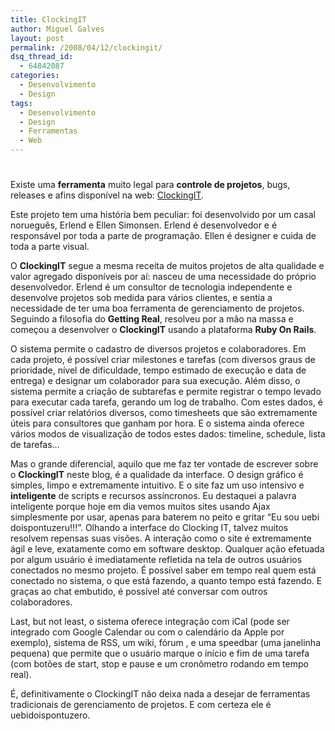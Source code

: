 ```yaml
---
title: ClockingIT
author: Miguel Galves
layout: post
permalink: /2008/04/12/clockingit/
dsq_thread_id:
  - 64842087
categories:
  - Desenvolvimento
  - Design
tags:
  - Desenvolvimento
  - Design
  - Ferramentas
  - Web
---
```

# 

Existe uma **ferramenta** muito legal para **controle de projetos**, bugs, releases e afins disponível na web: [ClockingIT][1].

 [1]: http://www.clockingit.com

Este projeto tem uma história bem peculiar: foi desenvolvido por um casal norueguês, Erlend e Ellen Simonsen. Erlend é desenvolvedor e é responsável por toda a parte de programação. Ellen é designer e cuida de toda a parte visual.

O **ClockingIT** segue a mesma receita de muitos projetos de alta qualidade e valor agregado disponíveis por aí: nasceu de uma necessidade do próprio desenvolvedor. Erlend é um consultor de tecnologia independente e desenvolve projetos sob medida para vários clientes, e sentia a necessidade de ter uma boa ferramenta de gerenciamento de projetos. Seguindo a filosofia do **Getting Real**, resolveu por a mão na massa e começou a desenvolver o **ClockingIT** usando a plataforma **Ruby On Rails**.

O sistema permite o cadastro de diversos projetos e colaboradores. Em cada projeto, é possível criar milestones e tarefas (com diversos graus de prioridade, nível de dificuldade, tempo estimado de execução e data de entrega) e designar um colaborador para sua execução. Além disso, o sistema permite a criação de subtarefas e permite registrar o tempo levado para executar cada tarefa, gerando um log de trabalho. Com estes dados, é possível criar relatórios diversos, como timesheets que são extremamente úteis para consultores que ganham por hora. E o sistema ainda oferece vários modos de visualização de todos estes dados: timeline, schedule, lista de tarefas…

Mas o grande diferencial, aquilo que me faz ter vontade de escrever sobre o **ClockingIT** neste blog, é a qualidade da interface. O design gráfico é simples, limpo e extremamente intuitivo. E o site faz um uso intensivo e **inteligente** de scripts e recursos assíncronos. Eu destaquei a palavra inteligente porque hoje em dia vemos muitos sites usando Ajax simplesmente por usar, apenas para baterem no peito e gritar “Eu sou uebi doispontuzeru!!!”. Olhando a interface do Clocking IT, talvez muitos resolvem repensas suas visões. A interação como o site é extremamente ágil e leve, exatamente como em software desktop. Qualquer ação efetuada por algum usuário é imediatamente refletida na tela de outros usuários conectados no mesmo projeto. É possível saber em tempo real quem está conectado no sistema, o que está fazendo, a quanto tempo está fazendo. E graças ao chat embutido, é possível até conversar com outros colaboradores.

Last, but not least, o sistema oferece integração com iCal (pode ser integrado com Google Calendar ou com o calendário da Apple por exemplo), sistema de RSS, um wiki, fórum , e uma speedbar (uma janelinha pequena) que permite que o usuário marque o início e fim de uma tarefa (com botões de start, stop e pause e um cronômetro rodando em tempo real).

É, definitivamente o ClockingIT não deixa nada a desejar de ferramentas tradicionais de gerenciamento de projetos. E com certeza ele é uebidoispontuzero.